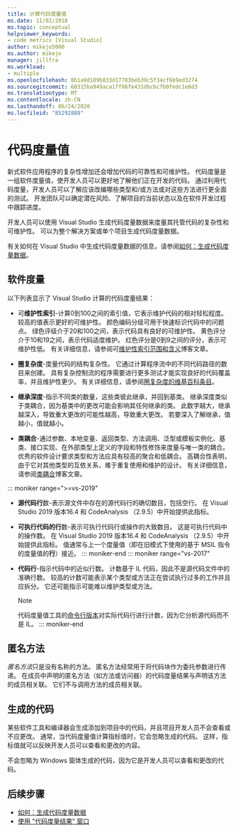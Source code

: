 ```yaml
---
title: 计算代码度量值
ms.date: 11/02/2018
ms.topic: conceptual
helpviewer_keywords:
- code metrics [Visual Studio]
author: mikejo5000
ms.author: mikejo
manager: jillfra
ms.workload:
- multiple
ms.openlocfilehash: 8b1a9d109b833d17783beb39c5f34cf6b9ed3274
ms.sourcegitcommit: 60315ba949aca1ff06fe431dbcbcfb0fedc1e8d3
ms.translationtype: MT
ms.contentlocale: zh-CN
ms.lasthandoff: 06/24/2020
ms.locfileid: "85292888"
---
```

# <a name="code-metrics-values"></a>代码度量值

新式软件应用程序的复杂性增加还会增加代码的可靠性和可维护性。 代码度量是一组软件度量值，使开发人员可以更好地了解他们正在开发的代码。 通过利用代码度量，开发人员可以了解应该改编哪些类型和/或方法或对这些方法进行更全面的测试。 开发团队可以确定潜在风险、了解项目的当前状态以及在软件开发过程中跟踪进度。

开发人员可以使用 Visual Studio 生成代码度量数据来度量其托管代码的复杂性和可维护性。 可以为整个解决方案或单个项目生成代码度量数据。

有关如何在 Visual Studio 中生成代码度量数据的信息，请参阅[如何：生成代码度量数据](../code-quality/how-to-generate-code-metrics-data.md)。

## <a name="software-measurements"></a>软件度量

以下列表显示了 Visual Studio 计算的代码度量结果：

- 可**维护性索引**-计算0到100之间的索引值，它表示维护代码的相对轻松程度。 较高的值表示更好的可维护性。 颜色编码分级可用于快速标识代码中的问题点。 绿色评级介于20和100之间，表示代码具有良好的可维护性。 黄色评分介于10和19之间，表示代码适度维护。 红色评分是0到9之间的评分，表示可维护性低。 有关详细信息，请参阅可[维护性索引范围和含义](https://blogs.msdn.microsoft.com/codeanalysis/2007/11/20/maintainability-index-range-and-meaning/)博客文章。

- **圈复杂度**-度量代码的结构复杂性。 它通过计算程序流中的不同代码路径的数目来创建。 具有复杂控制流的程序需要进行更多测试才能实现良好的代码覆盖率，并且维护性更少。 有关详细信息，请参阅[圈复杂度的维基百科条目](https://wikipedia.org/wiki/Cyclomatic_complexity)。

- **继承深度**-指示不同类的数量，这些类彼此继承，并回到基类。 继承深度类似于类耦合，因为基类中的更改可能会影响其任何继承的类。 此数字越大，继承越深入，导致重大更改的可能性越高，导致重大更改。 若要深入了解继承，值越小，值就越小。

- **类耦合**-通过参数、本地变量、返回类型、方法调用、泛型或模板实例化、基类、接口实现、在外部类型上定义的字段和特性修饰来度量与唯一类的耦合。 优秀的软件设计要求类型和方法应具有较高的聚合和低耦合。 高耦合性表明，由于它对其他类型的互依关系，难于重复使用和维护的设计。 有关详细信息，请参阅[类耦合](https://blogs.msdn.microsoft.com/zainnab/2011/05/25/code-metrics-class-coupling/)博客文章。

::: moniker range=">=vs-2019"

- **源代码行**数-表示源文件中存在的源代码行的确切数目，包括空行。 在 Visual Studio 2019 版本16.4 和 CodeAnalysis （2.9.5）中开始提供此指标。

- **可执行代码的行**数-表示可执行代码行或操作的大致数目。 这是可执行代码中的操作数。 在 Visual Studio 2019 版本16.4 和 CodeAnalysis （2.9.5）中开始提供此指标。 值通常与上一个度量值（即在旧模式下使用的基于 MSIL 指令的度量值的**行**）接近。
::: moniker-end
::: moniker range="vs-2017"

- **代码行**-指示代码中的近似行数。 计数基于 IL 代码，因此不是源代码文件中的准确行数。 较高的计数可能表示某个类型或方法正在尝试执行过多的工作并且应拆分。 它还可能指示可能难以维护类型或方法。

   > [!NOTE]
   > 代码度量值工具的[命令行版本](../code-quality/how-to-generate-code-metrics-data.md#command-line-code-metrics)对实际代码行进行计数，因为它分析源代码而不是 IL。
::: moniker-end

## <a name="anonymous-methods"></a>匿名方法

*匿名方法*只是没有名称的方法。 匿名方法经常用于将代码块作为委托参数进行传递。 在成员中声明的匿名方法（如方法或访问器）的代码度量结果与声明该方法的成员相关联。 它们不与调用方法的成员相关联。

## <a name="generated-code"></a>生成的代码

某些软件工具和编译器会生成添加到项目中的代码，并且项目开发人员不会查看或不应更改。 通常，当代码度量值计算指标值时，它会忽略生成的代码。 这样，指标值就可以反映开发人员可以查看和更改的内容。

不会忽略为 Windows 窗体生成的代码，因为它是开发人员可以查看和更改的代码。

## <a name="next-steps"></a>后续步骤

- [如何：生成代码度量数据](../code-quality/how-to-generate-code-metrics-data.md)
- [使用 "代码度量结果" 窗口](../code-quality/working-with-code-metrics-data.md)
